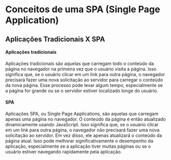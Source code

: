 # Conceitos de uma SPA (Single Page Application)

## Aplicações Tradicionais X SPA

#### Aplicações tradicionais

Aplicações tradicionais são aquelas que carregam todo o conteúdo da página no navegador na primeira vez que o usuário visita a página. Isso significa que, se o usuário clicar em um link para outra página, o navegador precisará fazer uma nova solicitação ao servidor para carregar o conteúdo da nova página. Esse processo pode levar algum tempo, especialmente se a página for grande ou se o servidor estiver localizado longe do usuário.

#### SPA

Aplicações SPA, ou Single Page Applications, são aquelas que carregam apenas uma página no navegador. O conteúdo da página é então atualizado dinamicamente usando JavaScript. Isso significa que, se o usuário clicar em um link para outra página, o navegador não precisará fazer uma nova solicitação ao servidor. Em vez disso, ele apenas atualizará o conteúdo da página atual. Isso pode melhorar significativamente o desempenho da aplicação, especialmente se a aplicação tiver muitas páginas ou se o usuário estiver navegando rapidamente pela aplicação.
